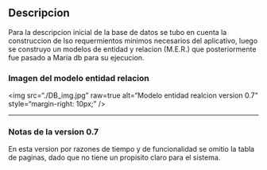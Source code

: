 ## Descripcion 

Para la descripcion inicial de la base de datos se tubo en cuenta la construccion de lso requermientos minimos necesarios del aplicativo, luego se construyo un modelos de entidad y relacion (M.E.R.) que posteriormente fue pasado a Maria db para su ejecucion.

### Imagen del modelo entidad relacion

<img
src=“./DB_img.jpg”
raw=true
alt=“Modelo entidad realcion version 0.7”
style=“margin-right: 10px;”
/>

----

### Notas de la version 0.7

En esta version por razones de tiempo y de funcionalidad se omitio la tabla de paginas, dado que no tiene un propisito claro para el sistema.